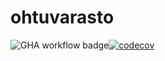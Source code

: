 # ohtuvarasto

![GHA workflow badge](https://github.com/Jaajaak/ohtuvarasto/workflows/CI/badge.svg)[![codecov](https://codecov.io/gh/Jaajaak/ohtuvarasto/graph/badge.svg?token=ZCZQ62UP5T)](https://codecov.io/gh/Jaajaak/ohtuvarasto)
